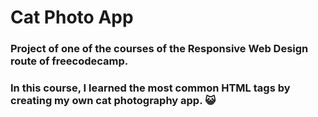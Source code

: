 # Cat Photo App

### Project of one of the courses of the Responsive Web Design route of freecodecamp.
### In this course, I learned the most common HTML tags by creating my own cat photography app. 😺
